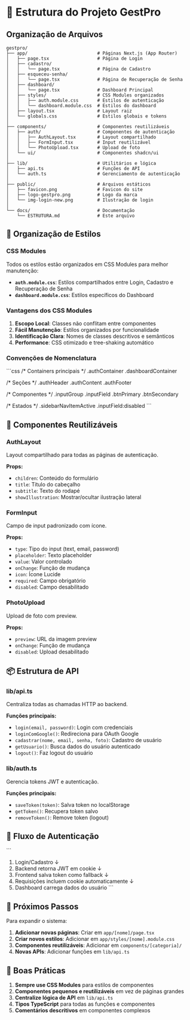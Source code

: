 # 📁 Estrutura do Projeto GestPro

## Organização de Arquivos

```
gestpro/
├── app/                          # Páginas Next.js (App Router)
│   ├── page.tsx                  # Página de Login
│   ├── cadastro/
│   │   └── page.tsx              # Página de Cadastro
│   ├── esqueceu-senha/
│   │   └── page.tsx              # Página de Recuperação de Senha
│   ├── dashboard/
│   │   └── page.tsx              # Dashboard Principal
│   ├── styles/                   # CSS Modules organizados
│   │   ├── auth.module.css       # Estilos de autenticação
│   │   └── dashboard.module.css  # Estilos do dashboard
│   ├── layout.tsx                # Layout raiz
│   └── globals.css               # Estilos globais e tokens
│
├── components/                   # Componentes reutilizáveis
│   ├── auth/                     # Componentes de autenticação
│   │   ├── AuthLayout.tsx        # Layout compartilhado
│   │   ├── FormInput.tsx         # Input reutilizável
│   │   └── PhotoUpload.tsx       # Upload de foto
│   └── ui/                       # Componentes shadcn/ui
│
├── lib/                          # Utilitários e lógica
│   ├── api.ts                    # Funções de API
│   └── auth.ts                   # Gerenciamento de autenticação
│
├── public/                       # Arquivos estáticos
│   ├── favicon.png               # Favicon do site
│   ├── logo-gestpro.png          # Logo da marca
│   └── img-login-new.png         # Ilustração de login
│
└── docs/                         # Documentação
    └── ESTRUTURA.md              # Este arquivo
```

## 🎨 Organização de Estilos

### CSS Modules

Todos os estilos estão organizados em CSS Modules para melhor manutenção:

- **`auth.module.css`**: Estilos compartilhados entre Login, Cadastro e Recuperação de Senha
- **`dashboard.module.css`**: Estilos específicos do Dashboard

### Vantagens dos CSS Modules

1. **Escopo Local**: Classes não conflitam entre componentes
2. **Fácil Manutenção**: Estilos organizados por funcionalidade
3. **Identificação Clara**: Nomes de classes descritivos e semânticos
4. **Performance**: CSS otimizado e tree-shaking automático

### Convenções de Nomenclatura

\`\`\`css
/* Containers principais */
.authContainer
.dashboardContainer

/* Seções */
.authHeader
.authContent
.authFooter

/* Componentes */
.inputGroup
.inputField
.btnPrimary
.btnSecondary

/* Estados */
.sidebarNavItemActive
.inputField:disabled
\`\`\`

## 🧩 Componentes Reutilizáveis

### AuthLayout
Layout compartilhado para todas as páginas de autenticação.

**Props:**
- `children`: Conteúdo do formulário
- `title`: Título do cabeçalho
- `subtitle`: Texto do rodapé
- `showIllustration`: Mostrar/ocultar ilustração lateral

### FormInput
Campo de input padronizado com ícone.

**Props:**
- `type`: Tipo do input (text, email, password)
- `placeholder`: Texto placeholder
- `value`: Valor controlado
- `onChange`: Função de mudança
- `icon`: Ícone Lucide
- `required`: Campo obrigatório
- `disabled`: Campo desabilitado

### PhotoUpload
Upload de foto com preview.

**Props:**
- `preview`: URL da imagem preview
- `onChange`: Função de mudança
- `disabled`: Upload desabilitado

## 📦 Estrutura de API

### lib/api.ts
Centraliza todas as chamadas HTTP ao backend.

**Funções principais:**
- `login(email, password)`: Login com credenciais
- `loginComGoogle()`: Redireciona para OAuth Google
- `cadastrar(nome, email, senha, foto)`: Cadastro de usuário
- `getUsuario()`: Busca dados do usuário autenticado
- `logout()`: Faz logout do usuário

### lib/auth.ts
Gerencia tokens JWT e autenticação.

**Funções principais:**
- `saveToken(token)`: Salva token no localStorage
- `getToken()`: Recupera token salvo
- `removeToken()`: Remove token (logout)

## 🔄 Fluxo de Autenticação

\`\`\`
1. Login/Cadastro
   ↓
2. Backend retorna JWT em cookie
   ↓
3. Frontend salva token como fallback
   ↓
4. Requisições incluem cookie automaticamente
   ↓
5. Dashboard carrega dados do usuário
\`\`\`

## 🎯 Próximos Passos

Para expandir o sistema:

1. **Adicionar novas páginas**: Criar em `app/[nome]/page.tsx`
2. **Criar novos estilos**: Adicionar em `app/styles/[nome].module.css`
3. **Componentes reutilizáveis**: Adicionar em `components/[categoria]/`
4. **Novas APIs**: Adicionar funções em `lib/api.ts`

## 📝 Boas Práticas

1. **Sempre use CSS Modules** para estilos de componentes
2. **Componentes pequenos e reutilizáveis** em vez de páginas grandes
3. **Centralize lógica de API** em `lib/api.ts`
4. **Tipos TypeScript** para todas as funções e componentes
5. **Comentários descritivos** em componentes complexos

